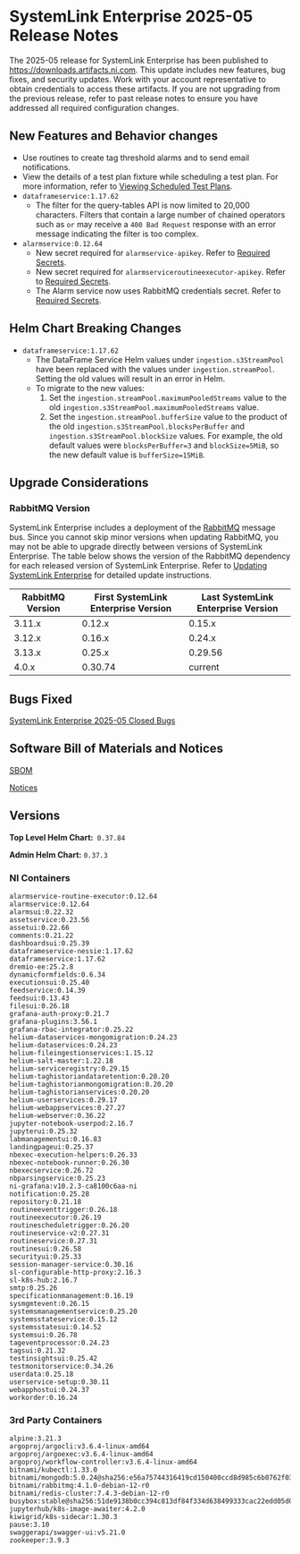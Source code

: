 # SystemLink Enterprise 2025-05 Release Notes

The 2025-05 release for SystemLink Enterprise has been published to
<https://downloads.artifacts.ni.com>. This update includes new features, bug
fixes, and security updates. Work with your account representative to obtain
credentials to access these artifacts. If you are not upgrading from the
previous release, refer to past release notes to ensure you have addressed all
required configuration changes.

## New Features and Behavior changes

- Use routines to create tag threshold alarms and to send email notifications.
- View the details of a test plan fixture while scheduling a test plan. For more
  information, refer to
  [Viewing Scheduled Test Plans](https://www.ni.com/docs/en-US/bundle/systemlink-enterprise/page/viewing-scheduled-test-plans.html).
- `dataframeservice:1.17.62`
  - The filter for the query-tables API is now limited to 20,000 characters.
    Filters that contain a large number of chained operators such as `or` may
    receive a `400 Bad Request` response with an error message indicating the
    filter is too complex.
- `alarmservice:0.12.64`
  - New secret required for `alarmservice-apikey`. Refer to
    [Required Secrets](https://www.ni.com/docs/en-US/bundle/systemlink-enterprise/page/required-secrets.html).
  - New secret required for `alarmserviceroutineexecutor-apikey`. Refer to
    [Required Secrets](https://www.ni.com/docs/en-US/bundle/systemlink-enterprise/page/required-secrets.html).
  - The Alarm service now uses RabbitMQ credentials secret. Refer to
    [Required Secrets](https://www.ni.com/docs/en-US/bundle/systemlink-enterprise/page/required-secrets.html).

## Helm Chart Breaking Changes

- `dataframeservice:1.17.62`
  - The DataFrame Service Helm values under `ingestion.s3StreamPool` have been
    replaced with the values under `ingestion.streamPool`. Setting the old
    values will result in an error in Helm.
  - To migrate to the new values:
    1. Set the `ingestion.streamPool.maximumPooledStreams` value to the old
       `ingestion.s3StreamPool.maximumPooledStreams` value.
    1. Set the `ingestion.streamPool.bufferSize` value to the product of the old
       `ingestion.s3StreamPool.blocksPerBuffer` and
       `ingestion.s3StreamPool.blockSize` values. For example, the old default
       values were `blocksPerBuffer=3` and `blockSize=5MiB`, so the new default
       value is `bufferSize=15MiB`.

## Upgrade Considerations

### RabbitMQ Version

SystemLink Enterprise includes a deployment of the
[RabbitMQ](https://www.rabbitmq.com/) message bus. Since you cannot skip minor
versions when updating RabbitMQ, you may not be able to upgrade directly between
versions of SystemLink Enterprise. The table below shows the version of the
RabbitMQ dependency for each released version of SystemLink Enterprise. Refer to
[Updating SystemLink Enterprise](https://www.ni.com/docs/en-US/bundle/systemlink-enterprise/page/updating-systemlink-enterprise.html)
for detailed update instructions.

| RabbitMQ Version | First SystemLink Enterprise Version | Last SystemLink Enterprise Version |
| ---------------- | ----------------------------------- | ---------------------------------- |
| 3.11.x           | 0.12.x                              | 0.15.x                             |
| 3.12.x           | 0.16.x                              | 0.24.x                             |
| 3.13.x           | 0.25.x                              | 0.29.56                            |
| 4.0.x            | 0.30.74                             | current                            |

## Bugs Fixed

[SystemLink Enterprise 2025-05 Closed Bugs](https://github.com/ni/install-systemlink-enterprise/tree/2025-05/release-notes/2025-05/closed-bugs-sle-2025-05.xlsx)

## Software Bill of Materials and Notices

[SBOM](https://github.com/ni/install-systemlink-enterprise/tree/2025-05/release-notes/2025-05/sbom)

[Notices](https://github.com/ni/install-systemlink-enterprise/tree/2025-05/release-notes/2025-05/notices)

## Versions

**Top Level Helm Chart:** `0.37.84`

**Admin Helm Chart:** `0.37.3`

### NI Containers

```text
alarmservice-routine-executor:0.12.64
alarmservice:0.12.64
alarmsui:0.22.32
assetservice:0.23.56
assetui:0.22.66
comments:0.21.22
dashboardsui:0.25.39
dataframeservice-nessie:1.17.62
dataframeservice:1.17.62
dremio-ee:25.2.8
dynamicformfields:0.6.34
executionsui:0.25.40
feedservice:0.14.39
feedsui:0.13.43
filesui:0.26.18
grafana-auth-proxy:0.21.7
grafana-plugins:3.56.1
grafana-rbac-integrator:0.25.22
helium-dataservices-mongomigration:0.24.23
helium-dataservices:0.24.23
helium-fileingestionservices:1.15.12
helium-salt-master:1.22.18
helium-serviceregistry:0.29.15
helium-taghistoriandataretention:0.20.20
helium-taghistorianmongomigration:0.20.20
helium-taghistorianservices:0.20.20
helium-userservices:0.29.17
helium-webappservices:0.27.27
helium-webserver:0.36.22
jupyter-notebook-userpod:2.16.7
jupyterui:0.25.32
labmanagementui:0.16.83
landingpageui:0.25.37
nbexec-execution-helpers:0.26.33
nbexec-notebook-runner:0.26.30
nbexecservice:0.26.72
nbparsingservice:0.25.23
ni-grafana:v10.2.3-ca8100c6aa-ni
notification:0.25.28
repository:0.21.18
routineeventtrigger:0.26.18
routineexecutor:0.26.19
routinescheduletrigger:0.26.20
routineservice-v2:0.27.31
routineservice:0.27.31
routinesui:0.26.58
securityui:0.25.33
session-manager-service:0.30.16
sl-configurable-http-proxy:2.16.3
sl-k8s-hub:2.16.7
smtp:0.25.26
specificationmanagement:0.16.19
sysmgmtevent:0.26.15
systemsmanagementservice:0.25.20
systemsstateservice:0.15.12
systemsstatesui:0.14.52
systemsui:0.26.78
tageventprocessor:0.24.23
tagsui:0.21.32
testinsightsui:0.25.42
testmonitorservice:0.34.26
userdata:0.25.18
userservice-setup:0.30.11
webapphostui:0.24.37
workorder:0.16.24
```

### 3rd Party Containers

```text
alpine:3.21.3
argoproj/argocli:v3.6.4-linux-amd64
argoproj/argoexec:v3.6.4-linux-amd64
argoproj/workflow-controller:v3.6.4-linux-amd64
bitnami/kubectl:1.33.0
bitnami/mongodb:5.0.24@sha256:e56a75744316419cd150400ccd8d985c6b0762f03c7a3b015f233524d043731f
bitnami/rabbitmq:4.1.0-debian-12-r0
bitnami/redis-cluster:7.4.3-debian-12-r0
busybox:stable@sha256:51de9138b0cc394c813df84f334d638499333cac22edd05d0300b2c9a2dc80dd
jupyterhub/k8s-image-awaiter:4.2.0
kiwigrid/k8s-sidecar:1.30.3
pause:3.10
swaggerapi/swagger-ui:v5.21.0
zookeeper:3.9.3
```
